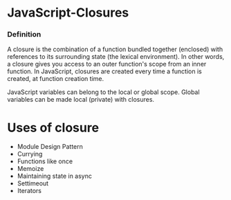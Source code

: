 # JavaScript-Closures

### Definition
  A closure is the combination of a function bundled together (enclosed) with references to its surrounding state (the lexical environment). 
  In other words, a closure gives you access to an outer function's scope from an inner function. 
  In JavaScript, closures are created every time a function is created, at function creation time.
  
  JavaScript variables can belong to the local or global scope.
  Global variables can be made local (private) with closures.
  
# Uses of closure
<ul>
  <li>Module Design Pattern</li>
  <li>Currying</li>
  <li>Functions like once</li>
  <li>Memoize</li>
  <li>Maintaining state in async</li>
  <li>Settimeout</li>
  <li>Iterators</li>
</ul>
